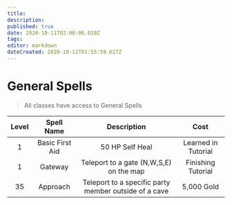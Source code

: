 ```yaml
---
title: 
description: 
published: true
date: 2020-10-11T02:08:06.010Z
tags: 
editor: markdown
dateCreated: 2020-10-11T01:55:59.627Z
---
```


# General Spells

> All classes have access to General Spells 

| Level | Spell Name | Description | Cost |
| :---: | :---: | :---: | :---: |
| 1 | Basic First Aid | 50 HP Self Heal | Learned in Tutorial |
| 1 | Gateway | Teleport to a gate (N,W,S,E) on the map | Finishing Tutorial |
| 35 | Approach | Teleport to a specific party member outside of a cave | 5,000 Gold |
